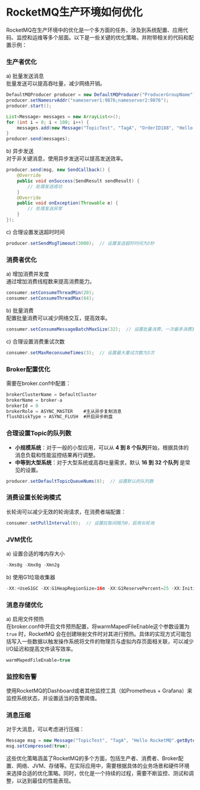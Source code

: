 # RocketMQ生产环境如何优化

RocketMQ在生产环境中的优化是一个多方面的任务，涉及到系统配置、应用代码、监控和运维等多个层面。以下是一些关键的优化策略，并附带相关的代码和配置示例：

### 生产者优化

a) 批量发送消息  
批量发送可以提高吞吐量，减少网络开销。

```java
DefaultMQProducer producer = new DefaultMQProducer("ProducerGroupName");  
producer.setNamesrvAddr("nameserver1:9876;nameserver2:9876");  
producer.start();  

List<Message> messages = new ArrayList<>();  
for (int i = 0; i < 100; i++) {  
    messages.add(new Message("TopicTest", "TagA", "OrderID188", "Hello world".getBytes(StandardCharsets.UTF_8)));  
}  
producer.send(messages);
```

b) 异步发送  
对于非关键消息，使用异步发送可以提高发送效率。

```java
producer.send(msg, new SendCallback() {  
    @Override  
    public void onSuccess(SendResult sendResult) {  
        // 处理发送成功  
    }  
    @Override  
    public void onException(Throwable e) {  
        // 处理发送异常  
    }  
});
```

c) 合理设置发送超时时间

```java
producer.setSendMsgTimeout(3000);  // 设置发送超时时间为3秒
```

### 消费者优化

a) 增加消费并发度  
通过增加消费线程数来提高消费能力。

```java
consumer.setConsumeThreadMin(20);  
consumer.setConsumeThreadMax(64);
```

b) 批量消费  
配置批量消费可以减少网络交互，提高效率。

```java
consumer.setConsumeMessageBatchMaxSize(32);  // 设置批量消费，一次最多消费32条
```

c) 合理设置消费重试次数

```java
consumer.setMaxReconsumeTimes(3);  // 设置最大重试次数为3次
```

### Broker配置优化

需要在broker.conf中配置：

```java
brokerClusterName = DefaultCluster  
brokerName = broker-a  
brokerId = 0  
brokerRole = ASYNC_MASTER    #主从异步复制消息
flushDiskType = ASYNC_FLUSH  #开启异步刷盘
```

### 合理设置Topic的队列数

+ **小规模系统**：对于一般的小型应用，可以从 **4 到 8 个队列**开始，根据具体的消息负载和性能监控结果再行调整。
+ **中等到大型系统**：对于大型系统或高吞吐量需求，默认 **16 到 32 个队列** 是常见的设置。

```java
producer.setDefaultTopicQueueNums(8);  // 设置默认的队列数
```

### 消费设置长轮询模式

长轮询可以减少无效的轮询请求，在消费者端配置：

```java
consumer.setPullInterval(0);  // 设置拉取间隔为0，启用长轮询
```

### JVM优化

a) 设置合适的堆内存大小

```java
-Xms8g -Xmx8g -Xmn2g
```

b) 使用G1垃圾收集器

```java
-XX:+UseG1GC -XX:G1HeapRegionSize=16m -XX:G1ReservePercent=25 -XX:InitiatingHeapOccupancyPercent=30
```

### 消息存储优化

a) 启用文件预热  
在broker.conf中开启文件预热配置，将warmMapedFileEnable这个参数设置为 `true` 时，RocketMQ 会在创建映射文件时对其进行预热。具体的实现方式可能包括写入一些数据以触发操作系统将文件的物理页与虚拟内存页面相关联，可以减少I/O延迟和提高文件读写效率。

```java
warmMapedFileEnable=true
```

### 监控和告警

使用RocketMQ的Dashboard或者其他监控工具（如Prometheus + Grafana）来监控系统状态，并设置适当的告警阈值。

### 消息压缩

对于大消息，可以考虑进行压缩：

```java
Message msg = new Message("TopicTest", "TagA", "Hello RocketMQ".getBytes(StandardCharsets.UTF_8));  
msg.setCompressed(true);
```

这些优化策略涵盖了RocketMQ的多个方面，包括生产者、消费者、Broker配置、网络、JVM、存储等。在实际应用中，需要根据具体的业务场景和硬件环境来选择合适的优化策略。同时，优化是一个持续的过程，需要不断监控、测试和调整，以达到最佳的性能表现。
